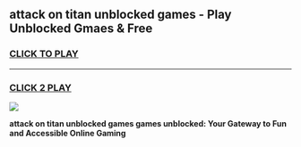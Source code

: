 
## attack on titan unblocked games - Play Unblocked Gmaes & Free
<h3>
<a href="https://news.freeplayer.one?title=attack_on_titan_unblocked_games&ref=16F">CLICK TO PLAY</a></h3>
<hr>

<h3>
<a href="https://news.freeplayer.one?title=attack_on_titan_unblocked_games&ref=16F">CLICK 2 PLAY</a>
  
</h3>

<a href="https://news.freeplayer.one?title=attack_on_titan_unblocked_games&ref=16F/"><img src="https://clearcache.store/games.png"></a>


**attack on titan unblocked games games unblocked: Your Gateway to Fun and Accessible Online Gaming**
